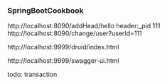 ### SpringBootCookbook
http://localhost:8090/addHead/hello  header:_pid 111   
http://localhost:8090/change/user?userId=111   

http://localhost:9999/druid/index.html

http://localhost:9999/swagger-ui.html

todo:
transaction
